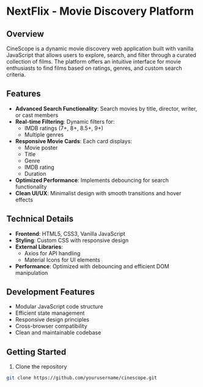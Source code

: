 
# NextFlix - Movie Discovery Platform

## Overview
CineScope is a dynamic movie discovery web application built with vanilla JavaScript that allows users to explore, search, and filter through a curated collection of films. The platform offers an intuitive interface for movie enthusiasts to find films based on ratings, genres, and custom search criteria.

## Features
- **Advanced Search Functionality**: Search movies by title, director, writer, or cast members
- **Real-time Filtering**: Dynamic filters for:
  - IMDB ratings (7+, 8+, 8.5+, 9+)
  - Multiple genres
- **Responsive Movie Cards**: Each card displays:
  - Movie poster
  - Title
  - Genre
  - IMDB rating
  - Duration
- **Optimized Performance**: Implements debouncing for search functionality
- **Clean UI/UX**: Minimalist design with smooth transitions and hover effects

## Technical Details
- **Frontend**: HTML5, CSS3, Vanilla JavaScript
- **Styling**: Custom CSS with responsive design
- **External Libraries**: 
  - Axios for API handling
  - Material Icons for UI elements
- **Performance**: Optimized with debouncing and efficient DOM manipulation

## Development Features
- Modular JavaScript code structure
- Efficient state management
- Responsive design principles
- Cross-browser compatibility
- Clean and maintainable codebase

## Getting Started
1. Clone the repository
```bash
git clone https://github.com/yourusername/cinescope.git
